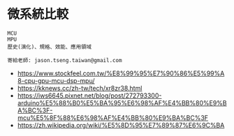 # 微系統比較
```
MCU
MPU
歷史(演化)、規格、效能、應用領域

寄給老師: jason.tseng.taiwan@gmail.com
```
- https://www.stockfeel.com.tw/%E8%99%95%E7%90%86%E5%99%A8-cpu-gpu-mcu-dsp-mpu/
- https://kknews.cc/zh-tw/tech/xr8zr38.html
- https://iws6645.pixnet.net/blog/post/272793300-arduino%E5%88%B0%E5%BA%95%E6%98%AF%E4%BB%80%E9%BA%BC%3F-mcu%E5%8F%88%E6%98%AF%E4%BB%80%E9%BA%BC%3F
- https://zh.wikipedia.org/wiki/%E5%8D%95%E7%89%87%E6%9C%BA
